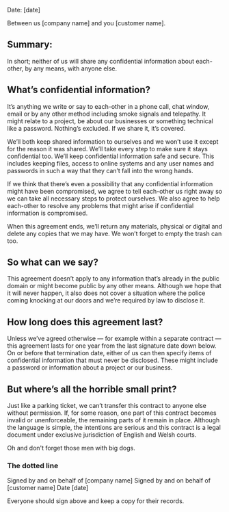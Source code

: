Date: [date]

Between us [company name]
and you [customer name].

## Summary:

In short; neither of us will share any confidential information about each-other, by any means, with anyone else.

## What’s confidential information?

It’s anything we write or say to each-other in a phone call, chat window, email or by any other method including smoke signals and telepathy. It might relate to a project, be about our businesses or something technical like a password. Nothing’s excluded. If we share it, it’s covered.

We’ll both keep shared information to ourselves and we won’t use it except for the reason it was shared. We’ll take every step to make sure it stays confidential too. We’ll keep confidential information safe and secure. This includes keeping files, access to online systems and any user names and passwords in such a way that they can’t fall into the wrong hands.

If we think that there’s even a possibility that any confidential information might have been compromised, we agree to tell each-other us right away so we can take all necessary steps to protect ourselves. We also agree to help each-other to resolve any problems that might arise if confidential information is compromised.

When this agreement ends, we’ll return any materials, physical or digital and delete any copies that we may have. We won’t forget to empty the trash can too.

## So what can we say?

This agreement doesn’t apply to any information that’s already in the public domain or might become public by any other means. Although we hope that it will never happen, it also does not cover a situation where the police coming knocking at our doors and we’re required by law to disclose it.

## How long does this agreement last?

Unless we’ve agreed otherwise — for example within a separate contract — this agreement lasts for one year from the last signature date down below. On or before that termination date, either of us can then specify items of confidential information that must never be disclosed. These might include a password or information about a project or our business.

## But where’s all the horrible small print?

Just like a parking ticket, we can’t transfer this contract to anyone else without permission. If, for some reason, one part of this contract becomes invalid or unenforceable, the remaining parts of it remain in place. Although the language is simple, the intentions are serious and this contract is a legal document under exclusive jurisdiction of English and Welsh courts.

Oh and don't forget those men with big dogs.

### The dotted line

Signed by and on behalf of [company name]
Signed by and on behalf of [customer name]
Date [date]

Everyone should sign above and keep a copy for their records.